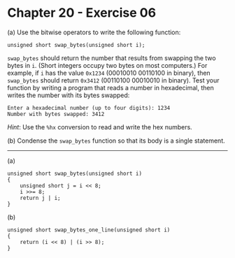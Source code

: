 # Chapter 20 - Exercise 06

(a) Use the bitwise operators to write the following function:  

```
unsigned short swap_bytes(unsigned short i);
```

`swap_bytes` should return the number that results from swapping the two bytes in `i`.  (Short integers occupy two bytes on most computers.) For example, if `i` has the value `0x1234` (00010010 00110100 in binary), then `swap_bytes` should return `0x3412` (00110100 00010010 in binary). Test your function by writing a program that reads a number in hexadecimal, then writes the number with its bytes swapped:

```
Enter a hexadecimal number (up to four digits): 1234
Number with bytes swapped: 3412
```

_Hint_: Use the `%hx` conversion to read and write the hex numbers.

(b) Condense the `swap_bytes` function so that its body is a single statement.

---

(a)  
```
unsigned short swap_bytes(unsigned short i) 
{
    unsigned short j = i << 8;
    i >>= 8;
    return j | i;
}
```

(b)  
```
unsigned short swap_bytes_one_line(unsigned short i)
{
    return (i << 8) | (i >> 8);
}
```
